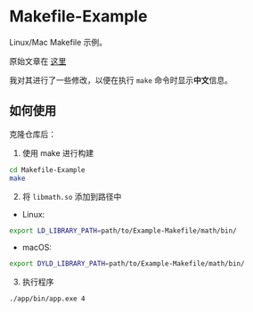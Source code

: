Makefile-Example
================

Linux/Mac Makefile 示例。

原始文章在 [这里](http://cognitivewaves.wordpress.com/makefiles/)

我对其进行了一些修改，以便在执行 `make` 命令时显示**中文**信息。

## 如何使用

克隆仓库后：

1. 使用 make 进行构建

```bash
cd Makefile-Example
make
```

2. 将 `libmath.so` 添加到路径中

* Linux:

```bash
export LD_LIBRARY_PATH=path/to/Example-Makefile/math/bin/
```

* macOS:

```bash
export DYLD_LIBRARY_PATH=path/to/Example-Makefile/math/bin/
```

3. 执行程序

```bash
./app/bin/app.exe 4
```
